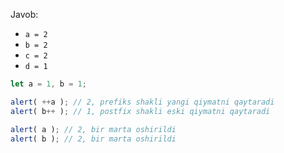 
Javob:

- `a = 2`
- `b = 2`
- `c = 2`
- `d = 1`

```js run no-beautify
let a = 1, b = 1;

alert( ++a ); // 2, prefiks shakli yangi qiymatni qaytaradi
alert( b++ ); // 1, postfix shakli eski qiymatni qaytaradi

alert( a ); // 2, bir marta oshirildi
alert( b ); // 2, bir marta oshirildi
```

